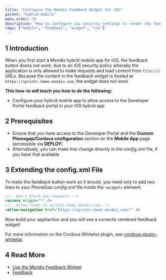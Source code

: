 ```yaml
---
title: "Configure the Mendix Feedback Widget for iOS"
parent: "hybrid-mobile"
menu_order: 20
description: "How to configure ios security settings to render the feedback widget's content"
tags: ["mobile", "feedback", "widget", "ios"]
---
```


## 1 Introduction

When you first start a Mendix hybrid mobile app for iOS, the feedback button doess not work, due to an iOS security policy  whereby the application is only allowed to make requests and load content from `file:///` URLs. Because the content in the feedback widget is hosted at `https://sprintr.home.mendix.com`, the widget does not work 

**This how-to will teach you how to do the following:**

* Configure your hybrid mobile app to allow access to the Developer Portal feedback portal in your iOS hybrid app

## 2 Prerequisites

* Ensure that you have access to the Developer Portal and the **Custom Phonegap/Cordova configuration** section on the **Mobile App** page (accessible via **DEPLOY**)
* Alternatively, you can make this change directly in the *config.xml* file, if you have that available

## 3 Extending the config.xml File

To make the feedback button work as it should, you need only to add two lines to your PhoneGap *config.xml* file inside the `<widget>` element:

```xml
<!-- Don't block any requests -->
<access origin="*" />
<!-- Allow links to sprintr.home.mendix.com -->
<allow-navigation href="https://sprintr.home.mendix.com/*" />
```

Now build your appliaction and you will see a correctly rendered feedback widget! 

For more information on the Cordova Whitelist plugin, see [cordova-plugin-whitelist](https://cordova.apache.org/docs/en/latest/reference/cordova-plugin-whitelist/).

## 4 Read More

* [Use the Mendix Feedback Widget](/developerportal/feedback/use-feedback-widget)
* [Feedback](/developerportal/feedback/index)